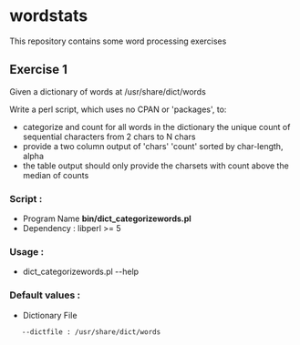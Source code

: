 # wordstats
This repository contains some word processing exercises

## Exercise 1
Given a dictionary of words at /usr/share/dict/words

Write a perl script, which uses no CPAN or 'packages', to:

- categorize and count for all words in the dictionary the unique count of sequential characters from 2 chars to N chars
- provide a two column output of 'chars' 'count' sorted by char-length, alpha
- the table output should only provide the charsets with count above the median of counts

### Script :
* Program Name **bin/dict_categorizewords.pl**
* Dependency :   libperl >= 5

### Usage :
* dict_categorizewords.pl --help

### Default values :
* Dictionary File
```
   --dictfile : /usr/share/dict/words
````


